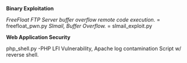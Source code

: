 **Binary Exploitation**

*FreeFloat FTP Server buffer overflow remote code execution.* = freefloat_pwn.py
*Slmail, Buffer Overflow.* = slmail_exploit.py

**Web Application Security**

php_shell.py
-PHP LFI Vulnerability, Apache log contamination Script w/ reverse shell.
